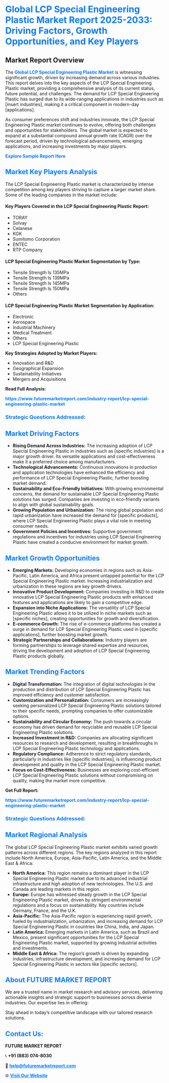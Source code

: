 <h1 style="color: #007BFF;">Global LCP Special Engineering Plastic Market Report 2025-2033: Driving Factors, Growth Opportunities, and Key Players</h1>

<section id="overview">
<h2>Market Report Overview</h2>
<p>The <a href="https://www.futuremarketreport.com/industry-report/lcp-special-engineering-plastic-market" style="color: #007BFF; text-decoration: none;"><strong>Global LCP Special Engineering Plastic Market</strong></a> is witnessing significant growth, driven by increasing demand across various industries. This report delves into the key aspects of the LCP Special Engineering Plastic market, providing a comprehensive analysis of its current status, future potential, and challenges. The demand for LCP Special Engineering Plastic has surged due to its wide-ranging applications in industries such as [insert industries], making it a critical component in modern-day [applications].</p>
<p>As consumer preferences shift and industries innovate, the LCP Special Engineering Plastic market continues to evolve, offering both challenges and opportunities for stakeholders. The global market is expected to expand at a substantial compound annual growth rate (CAGR) over the forecast period, driven by technological advancements, emerging applications, and increasing investments by major players.</p>
</section>

<section id="overview">
<p><a href="https://www.futuremarketreport.com/request-sample/reportId=113226" style="color: #007BFF; text-decoration: none;"><strong>Explore Sample Report Here</strong></a></p>
</section>

<section id="key-players">
<h2 style="color: #007BFF;">Market Key Players Analysis</h2>
<p>The LCP Special Engineering Plastic market is characterized by intense competition among key players striving to capture a larger market share. Some of the leading companies in the market include:</p>
<h4>Key Players Covered in the LCP Special Engineering Plastic Report:</h4>
<ul><li>TORAY</li><li>Solvay</li><li>Celanese</li><li>KGK</li><li>Sumitomo Corporation</li><li>ENTEC</li><li>RTP Company</li></ul>
<h4>LCP Special Engineering Plastic Market Segmentation by Type:</h4>
<ul><li>Tensile Strength Is 135MPa</li><li>Tensile Strength Is 139MPa</li><li>Tensile Strength Is 145MPa</li><li>Tensile Strength Is 150MPa</li><li>Others</li></ul>

<h4>LCP Special Engineering Plastic Market Segmentation by Application:</h4>
<ul><li>Electronic</li><li>Aerospace</li><li>Industrial Machinery</li><li>Medical Treatment</li><li>Others</li><li>LCP Special Engineering Plastic</li></ul>
<p><strong>Key Strategies Adopted by Market Players:</strong></p>
<ul>
<li>Innovation and R&D</li>
<li>Geographical Expansion</li>
<li>Sustainability Initiatives</li>
<li>Mergers and Acquisitions</li>
</ul>
</section>

<section>
<p><strong>Read Full Analysis: </strong></p><a href="https://www.futuremarketreport.com/industry-report/lcp-special-engineering-plastic-market" style="color: #007BFF; text-decoration: none;"><strong>https://www.futuremarketreport.com/industry-report/lcp-special-engineering-plastic-market</strong></a>
<h3 style="color: #007BFF;">Strategic Questions Addressed:</h3>
</section>

<section id="driving-factors">
<h2 style="color: #007BFF;">Market Driving Factors</h2>
<ul>
<li><strong>Rising Demand Across Industries:</strong> The increasing adoption of LCP Special Engineering Plastic in industries such as [specific industries] is a major growth driver. Its versatile applications and cost-effectiveness make it a preferred choice among manufacturers.</li>
<li><strong>Technological Advancements:</strong> Continuous innovations in production and application technologies have enhanced the efficiency and performance of LCP Special Engineering Plastic, further boosting market demand.</li>
<li><strong>Sustainability and Eco-Friendly Initiatives:</strong> With growing environmental concerns, the demand for sustainable LCP Special Engineering Plastic solutions has surged. Companies are investing in eco-friendly variants to align with global sustainability goals.</li>
<li><strong>Growing Population and Urbanization:</strong> The rising global population and rapid urbanization have increased the demand for [specific products], where LCP Special Engineering Plastic plays a vital role in meeting consumer needs.</li>
<li><strong>Government Policies and Incentives:</strong> Supportive government regulations and incentives for industries using LCP Special Engineering Plastic have created a conducive environment for market growth.</li>
</ul>
</section>

<section id="growth-opportunities">
<h2 style="color: #007BFF;">Market Growth Opportunities</h2>
<ul>
<li><strong>Emerging Markets:</strong> Developing economies in regions such as Asia-Pacific, Latin America, and Africa present untapped potential for the LCP Special Engineering Plastic market. Increasing industrialization and urbanization in these regions are key growth drivers.</li>
<li><strong>Innovative Product Development:</strong> Companies investing in R&D to create innovative LCP Special Engineering Plastic products with enhanced features and applications are likely to gain a competitive edge.</li>
<li><strong>Expansion into Niche Applications:</strong> The versatility of LCP Special Engineering Plastic allows it to be utilized in niche markets such as [specific niches], creating opportunities for growth and diversification.</li>
<li><strong>E-commerce Growth:</strong> The rise of e-commerce platforms has created a surge in demand for LCP Special Engineering Plastic used in [specific applications], further boosting market growth.</li>
<li><strong>Strategic Partnerships and Collaborations:</strong> Industry players are forming partnerships to leverage shared expertise and resources, driving the development and adoption of LCP Special Engineering Plastic products globally.</li>
</ul>
</section>

<section id="trending-factors">
<h2 style="color: #007BFF;">Market Trending Factors</h2>
<ul>
<li><strong>Digital Transformation:</strong> The integration of digital technologies in the production and distribution of LCP Special Engineering Plastic has improved efficiency and customer satisfaction.</li>
<li><strong>Customization and Personalization:</strong> Consumers are increasingly seeking personalized LCP Special Engineering Plastic solutions tailored to their specific needs, prompting companies to offer customizable options.</li>
<li><strong>Sustainability and Circular Economy:</strong> The push towards a circular economy has driven demand for recyclable and reusable LCP Special Engineering Plastic solutions.</li>
<li><strong>Increased Investment in R&D:</strong> Companies are allocating significant resources to research and development, resulting in breakthroughs in LCP Special Engineering Plastic technology and applications.</li>
<li><strong>Regulatory Compliance:</strong> Adherence to strict regulatory standards, particularly in industries like [specific industries], is influencing product development and quality in the LCP Special Engineering Plastic market.</li>
<li><strong>Focus on Cost-Effectiveness:</strong> Businesses are exploring cost-efficient LCP Special Engineering Plastic solutions without compromising on quality, making the market more competitive.</li>
</ul>
</section>

<section>
<p><strong>Get Full Report: </strong></p><a href="https://www.futuremarketreport.com/industry-report/lcp-special-engineering-plastic-market" style="color: #007BFF; text-decoration: none;"><strong>https://www.futuremarketreport.com/industry-report/lcp-special-engineering-plastic-market</strong></a>
<h3 style="color: #007BFF;">Strategic Questions Addressed:</h3>
</section>


<section id="regional-analysis">
<h2 style="color: #007BFF;">Market Regional Analysis</h2>
<p>The global LCP Special Engineering Plastic market exhibits varied growth patterns across different regions. The key regions analyzed in this report include North America, Europe, Asia-Pacific, Latin America, and the Middle East & Africa:</p>
<ul>
<li><strong>North America:</strong> This region remains a dominant player in the LCP Special Engineering Plastic market due to its advanced industrial infrastructure and high adoption of new technologies. The U.S. and Canada are leading markets in this region.</li>
<li><strong>Europe:</strong> Europe has witnessed steady growth in the LCP Special Engineering Plastic market, driven by stringent environmental regulations and a focus on sustainability. Key countries include Germany, France, and the U.K.</li>
<li><strong>Asia-Pacific:</strong> The Asia-Pacific region is experiencing rapid growth, fueled by industrialization, urbanization, and increasing demand for LCP Special Engineering Plastic in countries like China, India, and Japan.</li>
<li><strong>Latin America:</strong> Emerging markets in Latin America, such as Brazil and Mexico, present significant opportunities for the LCP Special Engineering Plastic market, supported by growing industrial activities and investments.</li>
<li><strong>Middle East & Africa:</strong> The region’s growth is driven by expanding industries, infrastructure development, and increasing demand for LCP Special Engineering Plastic in sectors like [specific sectors].</li>
</ul>
</section>

<footer>
<h2 style="color: #007BFF;">About FUTURE MARKET REPORT</h2>
<p>We are a trusted name in market research and advisory services, delivering actionable insights and strategic support to businesses across diverse industries. Our expertise lies in offering:</p>

<p>Stay ahead in today’s competitive landscape with our tailored research solutions.</p>

<h2 style="color: #007BFF;">Contact Us:</h2>
<p><strong>FUTURE MARKET REPORT</strong></p>
<p>📞 <strong>+91 (883) 074-8030</strong></p>
<p>📧 <strong><a href="mailto:help@futuremarketreport.com" style="color: #007BFF;">help@futuremarketreport.com</a></strong></p>
<p>🌐 <strong><a href="https://www.futuremarketreport.com/" style="color: #007BFF;">Visit Our Website</a></strong></p>
</footer>